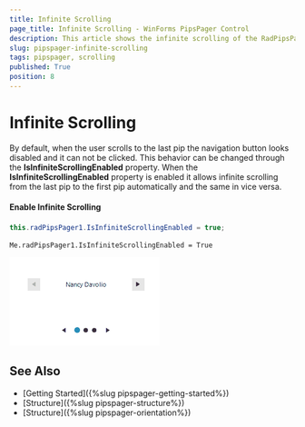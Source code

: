 ```yaml
---
title: Infinite Scrolling
page_title: Infinite Scrolling - WinForms PipsPager Control
description: This article shows the infinite scrolling of the RadPipsPager control.
slug: pipspager-infinite-scrolling
tags: pipspager, scrolling
published: True
position: 8
---
```


# Infinite Scrolling

By default, when the user scrolls to the last pip the navigation button looks disabled and it can not be clicked. This behavior can be changed through the **IsInfiniteScrollingEnabled** property.  When the **IsInfiniteScrollingEnabled** property is enabled it allows infinite scrolling from the last pip to the first pip automatically and the same in vice versa.

#### Enable Infinite Scrolling

````C#
this.radPipsPager1.IsInfiniteScrollingEnabled = true;

````
````VB.NET
Me.radPipsPager1.IsInfiniteScrollingEnabled = True

```` 

![RadPipsPager Infinite Scrolling](images/pipspager-infinite-scrolling.gif)

## See Also

* [Getting Started]({%slug pipspager-getting-started%})
* [Structure]({%slug pipspager-structure%})
* [Structure]({%slug pipspager-orientation%})
